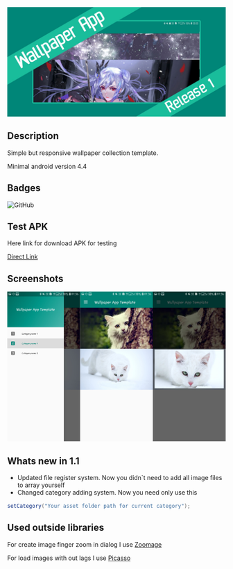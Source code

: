 <img src="https://github.com/syorito-hatsuki/WallpaperAppTemplate/blob/master/banner.jpg?raw=true"/>

## Description
Simple but responsive wallpaper collection template.

Minimal android version 4.4

## Badges
![GitHub](https://img.shields.io/github/license/syorito-hatsuki/WallpaperAppTemplate.svg?label=Wallpaper%20App%20Template)

## Test APK
Here link for download APK for testing

[Direct Link](https://github.com/syorito-hatsuki/WallpaperAppTemplate/blob/master/app-debug.apk?raw=true)

## Screenshots
<img src="https://github.com/syorito-hatsuki/WallpaperAppTemplate/blob/master/Preview.png?raw=true"/>

## Whats new in 1.1
- Updated file register system. Now you didn\`t need to add all image files to array yourself
- Changed category adding system. Now you need only use this
```java
setCategory("Your asset folder path for current category");
```

## Used outside libraries

For create image finger zoom in dialog I use [Zoomage](http://jsibbold.github.io/zoomage/)

For load images with out lags I use [Picasso](http://square.github.io/picasso/)
